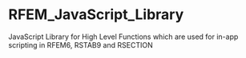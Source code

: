 # RFEM_JavaScript_Library
JavaScript Library for High Level Functions which are used for in-app scripting in RFEM6, RSTAB9 and RSECTION

